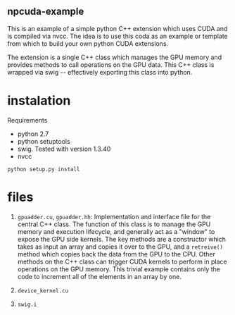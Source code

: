 ## npcuda-example

This is an example of a simple python C++ extension which uses CUDA and is compiled via nvcc.
The idea is to use this coda as an example or template from which to build your own python CUDA extensions.

The extension is a single C++ class which manages the GPU memory and provides methods to call operations on the GPU data.
This C++ class is wrapped via swig -- effectively exporting this class into python.

# instalation

Requirements
- python 2.7
- python setuptools
- swig. Tested with version 1.3.40
- nvcc

`python setup.py install`

# files

1. `gpuadder.cu`, `gpuadder.hh`: Implementation and interface file for the central C++ class. The function of this
class is to manage the GPU memory and execution lifecycle, and generally act as a "window" to expose the GPU side kernels.
The key methods are a constructor which takes as input an array and copies it over to the GPU, and a `retreive()` method
which copies back the data from the GPU to the CPU. Other methods on the C++ class can trigger CUDA kernels to perform
in place operations on the GPU memory. This trivial example contains only the code to increment all of the elements in an
array by one.

2. `device_kernel.cu`

3. `swig.i`